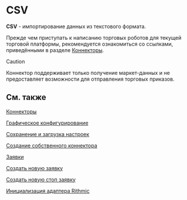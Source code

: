 # CSV

**CSV** \- импортирование данных из текстового формата.

Прежде чем приступать к написанию торговых роботов для текущей торговой платформы, рекомендуется ознакомиться со ссылками, приведёнными в разделе [Коннекторы](../../connectors.md). 

> [!CAUTION]
> Коннектор поддерживает только получение маркет\-данных и не предоставляет возможности для отправления торговых приказов. 

## См. также

[Коннекторы](../../connectors.md)

[Графическое конфигурирование](../graphical_configuration.md)

[Сохранение и загрузка настроек](../save_and_load_settings.md)

[Создание собственного коннектора](../creating_own_connector.md)

[Заявки](../../orders_management.md)

[Создать новую заявку](../../orders_management/create_new_order.md)

[Создать новую стоп заявку](../../orders_management/create_new_stop_order.md)

[Инициализация адаптера Rithmic](../stock_market/rithmic/adapter_initialization_rithmic.md)

